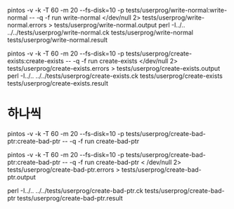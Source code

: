 pintos -v -k -T 60 -m 20   --fs-disk=10 -p tests/userprog/write-normal:write-normal -- -q -f run write-normal </dev/null 2> tests/userprog/write-normal.errors > tests/userprog/write-normal.output 
perl -I../.. ../../tests/userprog/write-normal.ck tests/userprog/write-normal tests/userprog/write-normal.result

pintos -v -k -T 60 -m 20   --fs-disk=10 -p tests/userprog/create-exists:create-exists -- -q -f run create-exists </dev/null 2> tests/userprog/create-exists.errors > tests/userprog/create-exists.output 
perl -I../.. ../../tests/userprog/create-exists.ck tests/userprog/create-exists tests/userprog/create-exists.result




# 하나씩 
pintos -v -k -T 60 -m 20 --fs-disk=10 -p tests/userprog/create-bad-ptr:create-bad-ptr -- -q -f run create-bad-ptr

pintos -v -k -T 60 -m 20 --fs-disk=10 -p tests/userprog/create-bad-ptr:create-bad-ptr -- -q -f run create-bad-ptr < /dev/null 2> tests/userprog/create-bad-ptr.errors > tests/userprog/create-bad-ptr.output

perl -I../.. ../../tests/userprog/create-bad-ptr.ck tests/userprog/create-bad-ptr tests/userprog/create-bad-ptr.result